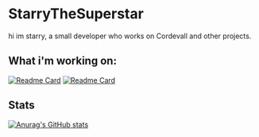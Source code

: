 # StarryTheSuperstar

hi im starry, a small developer who works on Cordevall and other projects.

## What i'm working on:
[![Readme Card](https://github-readme-stats.vercel.app/api/pin/?username=Eveeifyeve&repo=Cordevall)](https://github.com/anuraghazra/github-readme-stats)
[![Readme Card](https://github-readme-stats.vercel.app/api/pin/?username=Eveeifyeve&repo=Cordevall-Lua)](https://github.com/anuraghazra/github-readme-stats)

## Stats
[![Anurag's GitHub stats](https://github-readme-stats.vercel.app/api?username=StarryTheSuperstar)](https://github.com/anuraghazra/github-readme-stats)
